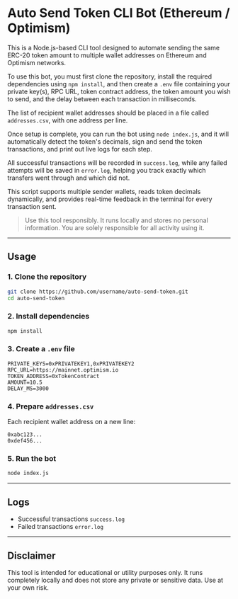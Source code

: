 # Auto Send Token CLI Bot (Ethereum / Optimism)

This is a Node.js-based CLI tool designed to automate sending the same ERC-20 token amount to multiple wallet addresses on Ethereum and Optimism networks.

To use this bot, you must first clone the repository, install the required dependencies using `npm install`, and then create a `.env` file containing your private key(s), RPC URL, token contract address, the token amount you wish to send, and the delay between each transaction in milliseconds.

The list of recipient wallet addresses should be placed in a file called `addresses.csv`, with one address per line.

Once setup is complete, you can run the bot using `node index.js`, and it will automatically detect the token's decimals, sign and send the token transactions, and print out live logs for each step.

All successful transactions will be recorded in `success.log`, while any failed attempts will be saved in `error.log`, helping you track exactly which transfers went through and which did not.

This script supports multiple sender wallets, reads token decimals dynamically, and provides real-time feedback in the terminal for every transaction sent.

> Use this tool responsibly. It runs locally and stores no personal information. You are solely responsible for all activity using it.

---

## Usage

### 1. Clone the repository
```bash
git clone https://github.com/username/auto-send-token.git
cd auto-send-token
```

### 2. Install dependencies
```bash
npm install
```

### 3. Create a `.env` file
```env
PRIVATE_KEYS=0xPRIVATEKEY1,0xPRIVATEKEY2
RPC_URL=https://mainnet.optimism.io
TOKEN_ADDRESS=0xTokenContract
AMOUNT=10.5
DELAY_MS=3000
```

### 4. Prepare `addresses.csv`
Each recipient wallet address on a new line:
```
0xabc123...
0xdef456...
```

### 5. Run the bot
```bash
node index.js
```

---

## Logs

- Successful transactions  `success.log`
- Failed transactions  `error.log`

---

## Disclaimer

This tool is intended for educational or utility purposes only. It runs completely locally and does not store any private or sensitive data. Use at your own risk.
